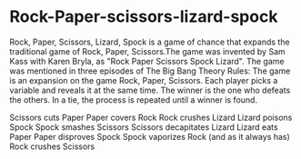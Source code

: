 # Rock-Paper-scissors-lizard-spock
Rock, Paper, Scissors, Lizard, Spock is a game of chance that expands the traditional game of Rock, Paper, Scissors.The game was invented by Sam Kass with Karen Bryla, as "Rock Paper Scissors Spock Lizard". The game was mentioned in three episodes of The Big Bang Theory
Rules:
The game is an expansion on the game Rock, Paper, Scissors. Each player picks a variable and reveals it at the same time. The winner is the one who defeats the others. In a tie, the process is repeated until a winner is found.


Scissors cuts Paper
Paper covers Rock
Rock crushes Lizard
Lizard poisons Spock
Spock smashes Scissors
Scissors decapitates Lizard
Lizard eats Paper
Paper disproves Spock
Spock vaporizes Rock
(and as it always has) Rock crushes Scissors
